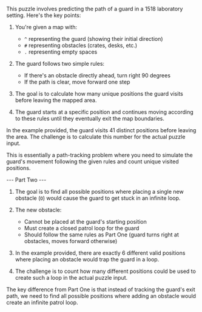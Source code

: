 This puzzle involves predicting the path of a guard in a 1518 laboratory setting. Here's the key points:

1. You're given a map with:
   - `^` representing the guard (showing their initial direction)
   - `#` representing obstacles (crates, desks, etc.)
   - `.` representing empty spaces

2. The guard follows two simple rules:
   - If there's an obstacle directly ahead, turn right 90 degrees
   - If the path is clear, move forward one step

3. The goal is to calculate how many unique positions the guard visits before leaving the mapped area.

4. The guard starts at a specific position and continues moving according to these rules until they eventually exit the map boundaries.

In the example provided, the guard visits 41 distinct positions before leaving the area. The challenge is to calculate this number for the actual puzzle input.

This is essentially a path-tracking problem where you need to simulate the guard's movement following the given rules and count unique visited positions.

--- Part Two ---
1. The goal is to find all possible positions where placing a single new obstacle (`O`) would cause the guard to get stuck in an infinite loop.

2. The new obstacle:
   - Cannot be placed at the guard's starting position
   - Must create a closed patrol loop for the guard
   - Should follow the same rules as Part One (guard turns right at obstacles, moves forward otherwise)

3. In the example provided, there are exactly 6 different valid positions where placing an obstacle would trap the guard in a loop.

4. The challenge is to count how many different positions could be used to create such a loop in the actual puzzle input.

The key difference from Part One is that instead of tracking the guard's exit path, we need to find all possible positions where adding an obstacle would create an infinite patrol loop.
